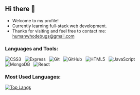 ## Hi there 👋

<!--
**zeitakubyoo/zeitakubyoo** is a ✨ _special_ ✨ repository because its `README.md` (this file) appears on your GitHub profile.

Here are some ideas to get you started:

- 🔭 I’m currently working on ...
- 🌱 I’m currently learning ...
- 👯 I’m looking to collaborate on ...
- 🤔 I’m looking for help with ...
- 💬 Ask me about ...
- 📫 How to reach me: ...
- 😄 Pronouns: ...
- ⚡ Fun fact: Joined GitHub on December 2, 2021 and started learning from August 3 2023.
-->

- Welcome to my profile!
- Currently learning full-stack web development.
- Thanks for visiting and feel free to contact me: humanwhodebugs@gmail.com

### Languages and Tools:
![CSS3](https://img.shields.io/badge/-CSS3-black?logo=css3&style=social)&nbsp;&nbsp;
![Express](https://img.shields.io/badge/-express-black?logo=express&style=social)&nbsp;&nbsp;
![Git](https://img.shields.io/badge/-Git-black?logo=git&style=social)&nbsp;&nbsp;
![GitHub](https://img.shields.io/badge/-GitHub-black?logo=github&style=social)&nbsp;&nbsp;
![HTML5](https://img.shields.io/badge/-HTML5-black?logo=html5&style=social)&nbsp;&nbsp;
![JavaScript](https://img.shields.io/badge/-JavaScript-black?logo=javascript&style=social)&nbsp;&nbsp;
![MongoDB](https://img.shields.io/badge/-MongoDB-black?logo=mongoDB&style=social)&nbsp;&nbsp;
![React](https://img.shields.io/badge/-React-black?logo=react&style=social)&nbsp;&nbsp;

### Most Used Languages:
[![Top Langs](https://github-readme-stats.vercel.app/api/top-langs/?username=humanwhodebugs&layout=compact)](https://github.com/anuraghazra/github-readme-stats)
